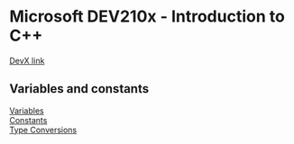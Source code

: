 # Microsoft DEV210x - Introduction to C++
[DevX link](https://courses.edx.org/courses/course-v1:Microsoft+DEV210x+2T2019/course/)

## Variables and constants
[Variables](https://github.com/beef-erikson/DEV210x/blob/master/VariablesAndConstants/Variables.cpp)<br />
[Constants](https://github.com/beef-erikson/DEV210x/blob/master/VariablesAndConstants/Constants.cpp)<br />
[Type Conversions](https://github.com/beef-erikson/DEV210x/blob/master/VariablesAndConstants/TypeConversion.cpp)<br />
